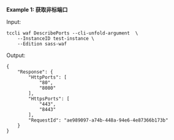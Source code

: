 **Example 1: 获取非标端口**



Input: 

```
tccli waf DescribePorts --cli-unfold-argument  \
    --InstanceID test-instance \
    --Edition sass-waf
```

Output: 
```
{
    "Response": {
        "HttpPorts": [
            "80",
            "8080"
        ],
        "HttpsPorts": [
            "443",
            "8443"
        ],
        "RequestId": "ae989097-a74b-448a-94e6-4e87366b173b"
    }
}
```

